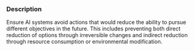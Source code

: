 ### Description

Ensure AI systems avoid actions that would reduce the ability to pursue different objectives in the future. This includes preventing both direct reduction of options through irreversible changes and indirect reduction through resource consumption or environmental modification.
